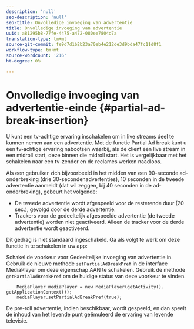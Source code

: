 ```yaml
---
description: 'null'
seo-description: 'null'
seo-title: Onvolledige invoeging van advertentie
title: Onvolledige invoeging van advertentie
uuid: a81295b8-77fe-4475-a472-080ee7804d7a
translation-type: tm+mt
source-git-commit: fe9d7d1b2b23a70eb4e212de3d9bda47fc11d8f1
workflow-type: tm+mt
source-wordcount: '216'
ht-degree: 0%

---
```



# Onvolledige invoeging van advertentie-einde {#partial-ad-break-insertion}

U kunt een tv-achtige ervaring inschakelen om in live streams deel te kunnen nemen aan een advertentie. Met de functie Partial Ad break kunt u een tv-achtige ervaring nabootsen waarbij, als de client een live stream in een midroll start, deze binnen die midroll start. Het is vergelijkbaar met het schakelen naar een tv-zender en de reclames werken naadloos.

Als een gebruiker zich bijvoorbeeld in het midden van een 90-seconde ad-onderbreking (drie 30-secondenadvertenties), 10 seconden in de tweede advertentie aanmeldt (dat wil zeggen, bij 40 seconden in de ad-onderbreking), gebeurt het volgende:

* De tweede advertentie wordt afgespeeld voor de resterende duur (20 sec.), gevolgd door de derde advertentie.
* Trackers voor de gedeeltelijk afgespeelde advertentie (de tweede advertentie) worden niet geactiveerd. Alleen de tracker voor de derde advertentie wordt geactiveerd.

Dit gedrag is niet standaard ingeschakeld. Ga als volgt te werk om deze functie in te schakelen in uw app:

Schakel de voorkeur voor Gedeeltelijke invoeging van advertentie in. Gebruik de nieuwe methode `setPartialAdBreakPref` in de interface MediaPlayer om deze eigenschap AAN te schakelen. Gebruik de methode `getPartialAdBreakPref` om de huidige status van deze voorkeur te vinden.

```
    MediaPlayer mediaPlayer = new MediaPlayer(getActivity(). getApplicationContext()); 
    mediaPlayer.setPartialAdBreakPref(true);
```

De pre-roll advertentie, indien beschikbaar, wordt gespeeld, en dan speelt de inhoud van het levende punt geëmuleerd de ervaring van levende televisie.
